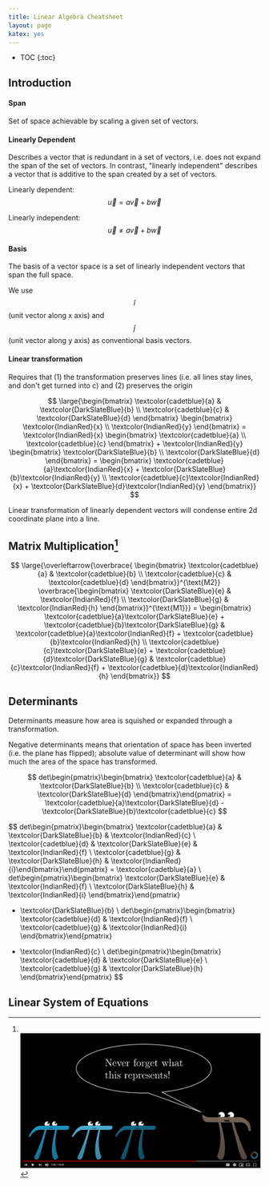 ```yaml
---
title: Linear Algebra Cheatsheet
layout: page
katex: yes
---
```

* TOC
{:toc}

## Introduction

#### Span
Set of space achievable by scaling a given set of vectors.

#### Linearly Dependent
Describes a vector that is redundant in a set of vectors, i.e. does not expand the span of the set of vectors. In contrast, "linearly independent" describes a vector that is additive to the span created by a set of vectors.

Linearly dependent:  $$ \vec{u} = a\vec{v} + b\vec{w}$$

Linearly independent: $$ \vec{u} \not = a\vec{v} + b\vec{w}$$

#### Basis
The basis of a vector space is a set of linearly independent vectors that span the full space.

We use $$ \hat{i} $$ (unit vector along x axis) and $$ \hat{j} $$ (unit vector along y axis) as conventional basis vectors.

#### Linear transformation
Requires that (1) the transformation preserves lines (i.e. all lines stay lines, and don't get turned into c) and (2) preserves the origin

$$ \large{\begin{bmatrix} \textcolor{cadetblue}{a} & \textcolor{DarkSlateBlue}{b} \\ \textcolor{cadetblue}{c} & \textcolor{DarkSlateBlue}{d} \end{bmatrix} \begin{bmatrix} \textcolor{IndianRed}{x} \\ \textcolor{IndianRed}{y} \end{bmatrix} = \textcolor{IndianRed}{x} \begin{bmatrix} \textcolor{cadetblue}{a} \\ \textcolor{cadetblue}{c} \end{bmatrix} + \textcolor{IndianRed}{y} \begin{bmatrix} \textcolor{DarkSlateBlue}{b} \\ \textcolor{DarkSlateBlue}{d} \end{bmatrix} = \begin{bmatrix} \textcolor{cadetblue}{a}\textcolor{IndianRed}{x} +  \textcolor{DarkSlateBlue}{b}\textcolor{IndianRed}{y} \\ \textcolor{cadetblue}{c}\textcolor{IndianRed}{x} + \textcolor{DarkSlateBlue}{d}\textcolor{IndianRed}{y} \end{bmatrix}}
$$

Linear transformation of linearly dependent vectors will condense entire 2d coordinate plane into a line.

## Matrix Multiplication[^1]

$$ \large{\overleftarrow{\overbrace{
  \begin{bmatrix}
    \textcolor{cadetblue}{a} & \textcolor{cadetblue}{b} \\ \textcolor{cadetblue}{c} & \textcolor{cadetblue}{d}
  \end{bmatrix}}^{\text{M2}}
\overbrace{\begin{bmatrix}
    \textcolor{DarkSlateBlue}{e} & \textcolor{IndianRed}{f} \\ \textcolor{DarkSlateBlue}{g} & \textcolor{IndianRed}{h}
  \end{bmatrix}}^{\text{M1}}} =
\begin{bmatrix}
  \textcolor{cadetblue}{a}\textcolor{DarkSlateBlue}{e} +  \textcolor{cadetblue}{b}\textcolor{DarkSlateBlue}{g} & \textcolor{cadetblue}{a}\textcolor{IndianRed}{f} +  \textcolor{cadetblue}{b}\textcolor{IndianRed}{h} \\ \textcolor{cadetblue}{c}\textcolor{DarkSlateBlue}{e} + \textcolor{cadetblue}{d}\textcolor{DarkSlateBlue}{g} & \textcolor{cadetblue}{c}\textcolor{IndianRed}{f} + \textcolor{cadetblue}{d}\textcolor{IndianRed}{h}
\end{bmatrix}}
$$

## Determinants

Determinants measure how area is squished or expanded through a transformation.

Negative determinants means that orientation of space has been inverted (i.e. the plane has flipped); absolute value of determinant will show how much the area of the space has transformed.

$$ det\begin{pmatrix}\begin{bmatrix} \textcolor{cadetblue}{a} & \textcolor{DarkSlateBlue}{b} \\ \textcolor{cadetblue}{c} & \textcolor{DarkSlateBlue}{d} \end{bmatrix}\end{pmatrix} = \textcolor{cadetblue}{a}\textcolor{DarkSlateBlue}{d} - \textcolor{DarkSlateBlue}{b}\textcolor{cadetblue}{c} $$

$$ det\begin{pmatrix}\begin{bmatrix}
  \textcolor{cadetblue}{a} & \textcolor{DarkSlateBlue}{b} & \textcolor{IndianRed}{c} \\
  \textcolor{cadetblue}{d} & \textcolor{DarkSlateBlue}{e} & \textcolor{IndianRed}{f} \\
  \textcolor{cadetblue}{g} & \textcolor{DarkSlateBlue}{h} & \textcolor{IndianRed}{i}\end{bmatrix}\end{pmatrix}  =
  \textcolor{cadetblue}{a} \ det\begin{pmatrix}\begin{bmatrix} \textcolor{DarkSlateBlue}{e} & \textcolor{IndianRed}{f} \\ \textcolor{DarkSlateBlue}{h} & \textcolor{IndianRed}{i} \end{bmatrix}\end{pmatrix}
  - \textcolor{DarkSlateBlue}{b} \ det\begin{pmatrix}\begin{bmatrix} \textcolor{cadetblue}{d} & \textcolor{IndianRed}{f} \\ \textcolor{cadetblue}{g} & \textcolor{IndianRed}{i} \end{bmatrix}\end{pmatrix}
  + \textcolor{IndianRed}{c} \ det\begin{pmatrix}\begin{bmatrix} \textcolor{cadetblue}{d} & \textcolor{DarkSlateBlue}{e} \\ \textcolor{cadetblue}{g} & \textcolor{DarkSlateBlue}{h} \end{bmatrix}\end{pmatrix} $$


## Linear System of Equations

[^1]: <br/> ![img](/assets/post-imgs/3b1b_matrix_mult.PNG)
